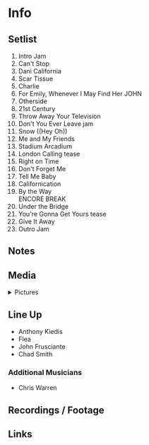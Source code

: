 # Info

## Setlist

1. Intro Jam
2. Can't Stop
3. Dani California
4. Scar Tissue
5. Charlie
6. For Emily, Whenever I May Find Her JOHN
7. Otherside
8. 21st Century
9. Throw Away Your Television
10. Don't You Ever Leave jam
11. Snow ((Hey Oh))
13. Me and My Friends
14. Stadium Arcadium
15. London Calling tease
16. Right on Time
17. Don't Forget Me
18. Tell Me Baby
19. Californication
20. By the Way
<br> ENCORE BREAK
21. Under the Bridge
22. You're Gonna Get Yours tease
23. Give It Away
24. Outro Jam

## Notes

## Media 

<details>
  <summary>Pictures</summary>
  <!--<img alt="Setlist" title="Setlist" src="_.jpg" height="200" />
  <img alt="Flyer" title="Flyer" src="_.jpg" height="200" />
  <img alt="Clipper" title="Clipper" src="_.jpg" height="200" />
  <img alt="Ticket" title="Ticket" src="_.jpg" height="200" />
  -->
</details>

## Line Up

* Anthony Kiedis
* Flea
* John Frusciante
* Chad Smith

### Additional Musicians

* Chris Warren

## Recordings / Footage

## Links
